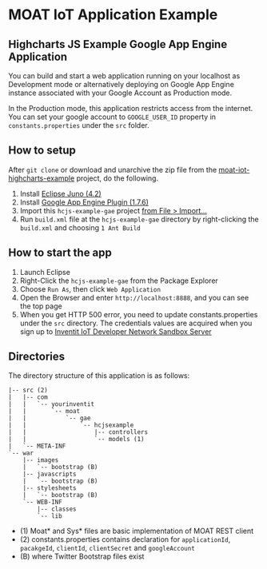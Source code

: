 MOAT IoT Application Example
========
Highcharts JS Example Google App Engine Application
--------



You can build and start a web application running on your localhost as Development mode or alternatively deploying on Google App Engine instance associated with your Google Account as Production mode.

In the Production mode, this application restricts access from the internet. You can set your google account to `GOOGLE_USER_ID` property in `constants.properties` under the `src` folder.

## How to setup

After `git clone` or download and unarchive the zip file from the [moat-iot-highcharts-example](https://github.com/inventit/moat-iot-highcharts-example) project, do the following.

  1. Install [Eclipse Juno (4.2)](http://www.eclipse.org/downloads/)
  1. Install [Google App Engine Plugin (1.7.6)](https://developers.google.com/appengine/docs/java/tools/eclipse)
  1. Import this `hcjs-example-gae` project [from File > Import...](http://help.eclipse.org/juno/index.jsp?topic=%2Forg.eclipse.platform.doc.user%2Ftasks%2Ftasks-importproject.htm)
  1. Run `build.xml` file at the `hcjs-example-gae` directory by right-clicking the `build.xml` and choosing `1 Ant Build`

## How to start the app

  1. Launch Eclipse
  1. Right-Click the `hcjs-example-gae` from the Package Explorer
  1. Choose `Run As`, then click `Web Application`
  1. Open the Browser and enter `http://localhost:8888`, and you can see the top page
  1. When you get HTTP 500 error, you need to update constants.properties under the `src` directory. The credentials values are acquired when you sign up to [Inventit IoT Developer Network Sandbox Server](http://dev.yourinventit.com/guides/get-started)

## Directories

The directory structure of this application is as follows:

    |-- src (2)
    |   |-- com
    |   |   `-- yourinventit
    |   |       `-- moat
    |   |           `-- gae
    |   |               `-- hcjsexample
    |   |                   |-- controllers
    |   |                   `-- models (1)
    |   `-- META-INF
    `-- war
        |-- images
        |   `-- bootstrap (B)
        |-- javascripts
        |   `-- bootstrap (B)
        |-- stylesheets
        |   `-- bootstrap (B)
        `-- WEB-INF
            |-- classes
            `-- lib

- (1) Moat* and Sys* files are basic implementation of MOAT REST client
- (2) constants.properties contains declaration for `applicationId`, `pacakgeId`, `clientId`, `clientSecret` and `googleAccount`
- (B) where Twitter Bootstrap files exist
